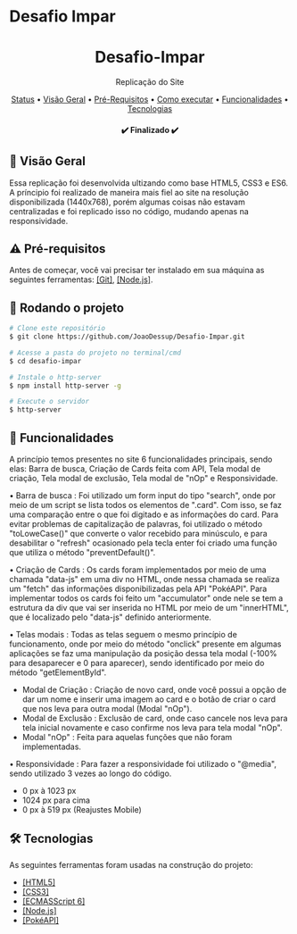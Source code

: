 # Desafio Impar

<h1 align="center">
  Desafio-Impar
</h1>
<p align="center">
  Replicação do Site
</p>

<p align="center">
 <a href="#status">Status</a> •
 <a href="#geral">Visão Geral</a> •
 <a href="#requisitos">Pré-Requisitos</a> •
 <a href="#executar">Como executar</a> • 
 <a href="#func">Funcionalidades</a> • 
 <a href="#tecnologias">Tecnologias</a>
</p>


<h4 id=status align="center"> 
	✔️ Finalizado ✔️
</h4>

<h2 id="geral" >
  📕 Visão Geral
</h2>
<p>
  Essa replicação foi desenvolvida ultizando como base HTML5, CSS3 e ES6. A príncipio foi realizado de maneira mais fiel ao site na resolução disponibilizada (1440x768), porém algumas coisas não estavam centralizadas e foi replicado isso no código, mudando apenas na responsividade.
</p>

<h2 id="requisitos"> 
  ⚠ Pré-requisitos
</h2>
<p>
  Antes de começar, você vai precisar ter instalado em sua máquina as seguintes ferramentas:
  <a href="https://git-scm.com">[Git]</a>, <a href="https://nodejs.org/en/">[Node.js]</a>.
</p>


<h2 id="executar"> 
  🎲 Rodando o projeto
</h2>

```bash
# Clone este repositório
$ git clone https://github.com/JoaoDessup/Desafio-Impar.git

# Acesse a pasta do projeto no terminal/cmd
$ cd desafio-impar

# Instale o http-server
$ npm install http-server -g

# Execute o servidor
$ http-server
```
<h2 id="func"> 
  💬 Funcionalidades
</h2>
<p>
  A princípio temos presentes no site 6 funcionalidades principais, sendo elas: Barra de busca, Criação de Cards feita com API, Tela modal de criação, Tela modal de exclusão, Tela modal de "nOp" e Responsividade.
	
• Barra de busca : Foi utilizado um form input do tipo "search", onde por meio de um script se lista todos os elementos de ".card". Com isso, se faz uma comparação entre o que foi digitado e as informações do card. Para evitar problemas de capitalização de palavras, foi utilizado o método "toLoweCase()" que converte o valor recebido para minúsculo, e para desabilitar o "refresh" ocasionado pela tecla enter foi criado uma função que utiliza o método "preventDefault()".
	
• Criação de Cards : Os cards foram implementados por meio de uma chamada "data-js" em uma div no HTML, onde nessa chamada se realiza um "fetch" das informações disponibilizadas pela API "PokéAPI". Para implementar todos os cards foi feito um "accumulator" onde nele se tem a estrutura da div que vai ser inserida no HTML por meio de um "innerHTML", que é localizado pelo "data-js" definido anteriormente. 
</p>

• Telas modais : Todas as telas seguem o mesmo princípio de funcionamento, onde por meio do método "onclick" presente em algumas aplicações se faz uma manipulação da posição dessa tela modal (-100% para desaparecer e 0 para aparecer), sendo identificado por meio do método "getElementById".
- Modal de Criação : Criação de novo card, onde você possui a opção de dar um nome e inserir uma imagem ao card e o botão de criar o card que nos leva para outra modal (Modal "nOp").
- Modal de Exclusão : Exclusão de card, onde caso cancele nos leva para tela inicial novamente e caso confirme nos leva para tela modal "nOp".
- Modal "nOp" : Feita para aquelas funções que não foram implementadas.

• Responsividade : Para fazer a responsividade foi utilizado o "@media", sendo utilizado 3 vezes ao longo do código.
- 0 px à 1023 px
- 1024 px para cima
- 0 px à 519 px (Reajustes Mobile)

<h2 id="tecnologias"> 
 🛠 Tecnologias 
</h2>
<p>
  As seguintes ferramentas foram usadas na construção do projeto:

- <a href="https://html5.org/">[HTML5]</a>
- <a href="https://developer.mozilla.org/pt-BR/docs/Web/CSS">[CSS3]</a>
- <a href="http://es6-features.org/">[ECMASScript 6]</a>
- <a href="https://nodejs.org/en/">[Node.js]</a>
- <a href="https://pokeapi.co/">[PokéAPI]</a>
</p>
